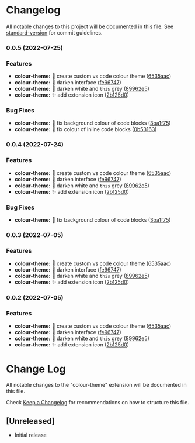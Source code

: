 # Changelog

All notable changes to this project will be documented in this file. See [standard-version](https://github.com/conventional-changelog/standard-version) for commit guidelines.

### 0.0.5 (2022-07-25)


### Features

* **colour-theme:** :lipstick: create custom vs code colour theme ([6535aac](https://github.com/JamesNZL/jamesnzl/commit/6535aacb14c18c7434791ca5a77944759099d337))
* **colour-theme:** :lipstick: darken interface ([fe96747](https://github.com/JamesNZL/jamesnzl/commit/fe96747118a043ac89dd8cc647c959947b102f7d))
* **colour-theme:** :lipstick: darken white and `this` grey ([89962e5](https://github.com/JamesNZL/jamesnzl/commit/89962e55d645a60da9ad9e0852d1eaa97ce6be3b))
* **colour-theme:** :sparkles: add extension icon ([2b125d0](https://github.com/JamesNZL/jamesnzl/commit/2b125d0a2be37a0546eae0839ca35de95fbce671))


### Bug Fixes

* **colour-theme:** :lipstick: fix background colour of code blocks ([3ba1f75](https://github.com/JamesNZL/jamesnzl/commit/3ba1f75f92281d939a0aceeeaf9c98f5957aa021))
* **colour-theme:** :lipstick: fix colour of inline code blocks ([0b53163](https://github.com/JamesNZL/jamesnzl/commit/0b53163e9cfc28934930f143ce5da30964c0c425))

### 0.0.4 (2022-07-24)


### Features

* **colour-theme:** :lipstick: create custom vs code colour theme ([6535aac](https://github.com/JamesNZL/jamesnzl/commit/6535aacb14c18c7434791ca5a77944759099d337))
* **colour-theme:** :lipstick: darken interface ([fe96747](https://github.com/JamesNZL/jamesnzl/commit/fe96747118a043ac89dd8cc647c959947b102f7d))
* **colour-theme:** :lipstick: darken white and `this` grey ([89962e5](https://github.com/JamesNZL/jamesnzl/commit/89962e55d645a60da9ad9e0852d1eaa97ce6be3b))
* **colour-theme:** :sparkles: add extension icon ([2b125d0](https://github.com/JamesNZL/jamesnzl/commit/2b125d0a2be37a0546eae0839ca35de95fbce671))


### Bug Fixes

* **colour-theme:** :lipstick: fix background colour of code blocks ([3ba1f75](https://github.com/JamesNZL/jamesnzl/commit/3ba1f75f92281d939a0aceeeaf9c98f5957aa021))

### 0.0.3 (2022-07-05)


### Features

* **colour-theme:** :lipstick: create custom vs code colour theme ([6535aac](https://github.com/JamesNZL/jamesnzl/commit/6535aacb14c18c7434791ca5a77944759099d337))
* **colour-theme:** :lipstick: darken interface ([fe96747](https://github.com/JamesNZL/jamesnzl/commit/fe96747118a043ac89dd8cc647c959947b102f7d))
* **colour-theme:** :lipstick: darken white and `this` grey ([89962e5](https://github.com/JamesNZL/jamesnzl/commit/89962e55d645a60da9ad9e0852d1eaa97ce6be3b))
* **colour-theme:** :sparkles: add extension icon ([2b125d0](https://github.com/JamesNZL/jamesnzl/commit/2b125d0a2be37a0546eae0839ca35de95fbce671))

### 0.0.2 (2022-07-05)


### Features

* **colour-theme:** :lipstick: create custom vs code colour theme ([6535aac](https://github.com/JamesNZL/jamesnzl/commit/6535aacb14c18c7434791ca5a77944759099d337))
* **colour-theme:** :lipstick: darken interface ([fe96747](https://github.com/JamesNZL/jamesnzl/commit/fe96747118a043ac89dd8cc647c959947b102f7d))
* **colour-theme:** :lipstick: darken white and `this` grey ([89962e5](https://github.com/JamesNZL/jamesnzl/commit/89962e55d645a60da9ad9e0852d1eaa97ce6be3b))
* **colour-theme:** :sparkles: add extension icon ([2b125d0](https://github.com/JamesNZL/jamesnzl/commit/2b125d0a2be37a0546eae0839ca35de95fbce671))

# Change Log

All notable changes to the "colour-theme" extension will be documented in this file.

Check [Keep a Changelog](http://keepachangelog.com/) for recommendations on how to structure this file.

## [Unreleased]

- Initial release
